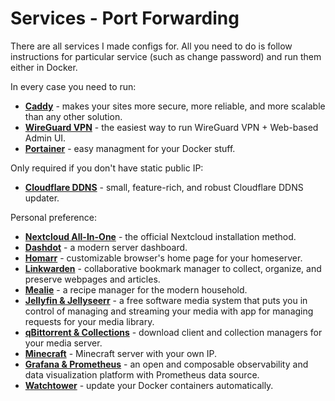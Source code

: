# Services - Port Forwarding
There are all services I made configs for. All you need to do is follow instructions for particular service (such as change password) and run them either in Docker.

In every case you need to run:
- **[Caddy](caddy)** - makes your sites more secure, more reliable, and more scalable than any other solution.
- **[WireGuard VPN](wg_easy)** - the easiest way to run WireGuard VPN + Web-based Admin UI.
- **[Portainer](portainer)** - easy managment for your Docker stuff.

Only required if you don't have static public IP:
- **[Cloudflare DDNS](cloudflare_ddns)** - small, feature-rich, and robust Cloudflare DDNS updater.

Personal preference:
- **[Nextcloud All-In-One](nextcloud_aio)** - the official Nextcloud installation method.
- **[Dashdot](dashdot)** - a modern server dashboard.
- **[Homarr](homarr)** - customizable browser's home page for your homeserver.
- **[Linkwarden](linkwarden)** - collaborative bookmark manager to collect, organize, and preserve webpages and articles.
- **[Mealie](mealie)** - a recipe manager for the modern household.
- **[Jellyfin & Jellyseerr](jellyfin_jellyseerr)** - a free software media system that puts you in control of managing and streaming your media with app for managing requests for your media library.
- **[qBittorrent & Collections](qbittorrent_collections)** - download client and collection managers for your media server.
- **[Minecraft](minecraft)** - Minecraft server with your own IP.
- **[Grafana & Prometheus](grafana_prometheus)** - an open and composable observability and data visualization platform with Prometheus data source.
- **[Watchtower](watchtower)** - update your Docker containers automatically.